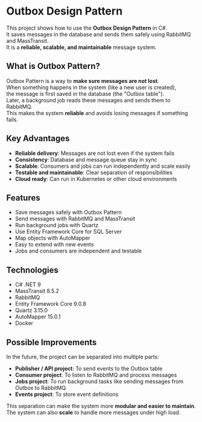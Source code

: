 # Outbox Design Pattern

This project shows how to use the **Outbox Design Pattern** in C#.  
It saves messages in the database and sends them safely using RabbitMQ and MassTransit.  
It is a **reliable, scalable, and maintainable** message system.

## What is Outbox Pattern?

Outbox Pattern is a way to **make sure messages are not lost**.  
When something happens in the system (like a new user is created),  
the message is first saved in the database (the "Outbox table").  
Later, a background job reads these messages and sends them to RabbitMQ.  
This makes the system **reliable** and avoids losing messages if something fails.

## Key Advantages

- **Reliable delivery**: Messages are not lost even if the system fails  
- **Consistency**: Database and message queue stay in sync  
- **Scalable**: Consumers and jobs can run independently and scale easily  
- **Testable and maintainable**: Clear separation of responsibilities  
- **Cloud ready**: Can run in Kubernetes or other cloud environments  

## Features

- Save messages safely with Outbox Pattern  
- Send messages with RabbitMQ and MassTransit  
- Run background jobs with Quartz  
- Use Entity Framework Core for SQL Server  
- Map objects with AutoMapper  
- Easy to extend with new events  
- Jobs and consumers are independent and testable  

## Technologies

- C# .NET 9  
- MassTransit 8.5.2  
- RabbitMQ  
- Entity Framework Core 9.0.8  
- Quartz 3.15.0  
- AutoMapper 15.0.1  
- Docker  

## Possible Improvements

In the future, the project can be separated into multiple parts:

- **Publisher / API project**: To send events to the Outbox table  
- **Consumer project**: To listen to RabbitMQ and process messages  
- **Jobs project**: To run background tasks like sending messages from Outbox to RabbitMQ  
- **Events project**: To store event definitions  

This separation can make the system more **modular and easier to maintain**.  
The system can also **scale** to handle more messages under high load.

